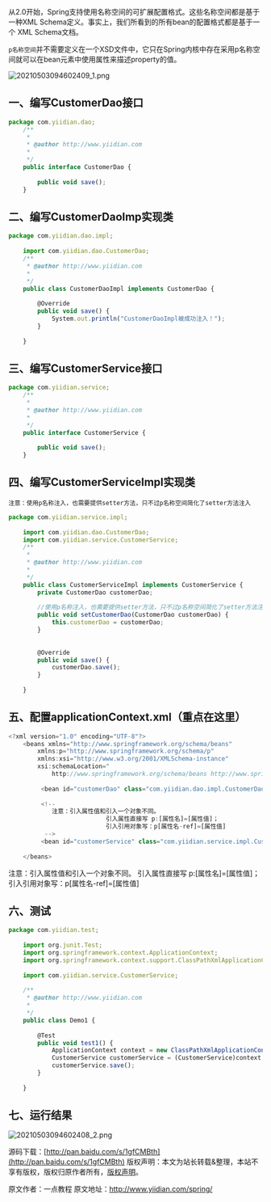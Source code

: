 


从2.0开始，Spring支持使用名称空间的可扩展配置格式。这些名称空间都是基于一种XML Schema定义。事实上，我们所看到的所有bean的配置格式都是基于一个 XML Schema文档。

`p名称空间`并不需要定义在一个XSD文件中，它只在Spring内核中存在采用p名称空间就可以在bean元素中使用属性来描述property的值。

![20210503094602409_1.png](https://gitee.com/hezhiyuan007/java-study/raw/master/images/Spring/d63fc299-60bd-4cfd-8a02-0bf225e23ded.png)

## **一、编写CustomerDao接口**


```js 
package com.yiidian.dao;
    /**
     * 
     * @author http://www.yiidian.com
     *
     */
    public interface CustomerDao {
    
    	public void save();
    }
```

## **二、编写CustomerDaoImp实现类**


```js 
package com.yiidian.dao.impl;
    
    import com.yiidian.dao.CustomerDao;
    /**
     * @author http://www.yiidian.com
     *
     */
    public class CustomerDaoImpl implements CustomerDao {
    	
    	@Override
    	public void save() {
    		System.out.println("CustomerDaoImpl被成功注入！");
    	}
    
    }
```

## **三、编写CustomerService接口**


```js 
package com.yiidian.service;
    /**
     * 
     * @author http://www.yiidian.com
     *
     */
    public interface CustomerService {
    
    	public void save();
    }
```

## **四、编写CustomerServiceImpl实现类**

`注意：使用p名称注入，也需要提供setter方法，只不过p名称空间简化了setter方法注入`

```js 
package com.yiidian.service.impl;
    
    import com.yiidian.dao.CustomerDao;
    import com.yiidian.service.CustomerService;
    /**
     * 
     * @author http://www.yiidian.com
     *
     */
    public class CustomerServiceImpl implements CustomerService {
    	private CustomerDao customerDao;
    
    	//使用p名称注入，也需要提供setter方法，只不过p名称空间简化了setter方法注入
    	public void setCustomerDao(CustomerDao customerDao) {
    		this.customerDao = customerDao;
    	}
    
    
    	@Override
    	public void save() {
    		customerDao.save();
    	}
    
    }
```

## **五、配置applicationContext.xml（重点在这里）**


```js 
<?xml version="1.0" encoding="UTF-8"?>
    <beans xmlns="http://www.springframework.org/schema/beans"
    	xmlns:p="http://www.springframework.org/schema/p"
        xmlns:xsi="http://www.w3.org/2001/XMLSchema-instance"
        xsi:schemaLocation="
            http://www.springframework.org/schema/beans http://www.springframework.org/schema/beans/spring-beans.xsd">
    
    	 <bean id="customerDao" class="com.yiidian.dao.impl.CustomerDaoImpl"></bean>
    	 
    	 <!-- 
    	 	注意：引入属性值和引入一个对象不同。
    	 	               引入属性直接写 p:[属性名]=[属性值]；
    	 	               引入引用对象写：p[属性名-ref]=[属性值]
    	  -->
    	 <bean id="customerService" class="com.yiidian.service.impl.CustomerServiceImpl" p:customerDao-ref="customerDao"></bean>
        
    </beans>
```
 
注意：引入属性值和引入一个对象不同。
引入属性直接写 p:[属性名]=[属性值]；
引入引用对象写：p[属性名-ref]=[属性值]

## **六、测试**


```js 
package com.yiidian.test;
    
    import org.junit.Test;
    import org.springframework.context.ApplicationContext;
    import org.springframework.context.support.ClassPathXmlApplicationContext;
    
    import com.yiidian.service.CustomerService;
    
    /**
     * @author http://www.yiidian.com
     * 
     */
    public class Demo1 {
    
    	@Test
    	public void test1() {
    		ApplicationContext context = new ClassPathXmlApplicationContext("applicationContext.xml");
    		CustomerService customerService = (CustomerService)context.getBean("customerService");
    		customerService.save();
    	}
    
    }
```

## **七、运行结果**

![20210503094602408_2.png](https://gitee.com/hezhiyuan007/java-study/raw/master/images/Spring/acdecf1f-b829-40e0-bda7-35f8a67ee659.png)

源码下载：[http://pan.baidu.com/s/1gfCMBth](http://pan.baidu.com/s/1gfCMBth)
版权声明：本文为站长转载&整理，本站不享有版权，版权归原作者所有，[版权声明](https://gitee.com/hezhiyuan007/java-notes/raw/master/disclaimer.md)。




原文作者：一点教程 原文地址：http://www.yiidian.com/spring/